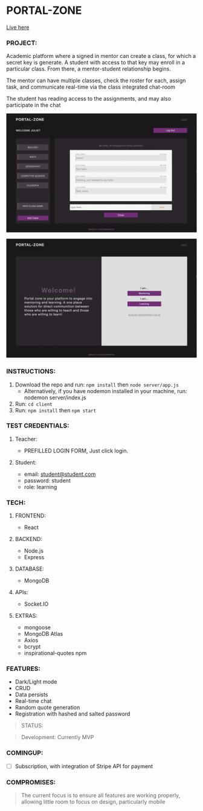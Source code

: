 # PORTAL-ZONE

[Live here](https://portal-zone-v2.onrender.com/)

### PROJECT:

Academic platform where a signed in mentor can create a class, for which a secret key is generate. A student with access to that key may enroll in a particular class. From there, a mentor-student relationship begins.

The mentor can have multiple classes, check the roster for each, assign task, and communicate real-time via the class integrated chat-room

The student has reading access to the assignments, and may also participate in the chat

![Intro Page to Portal-Zone](./client//public//zone.png)

![Chatroom of Portal-Zone](./client//public//zone2.png)

### INSTRUCTIONS:

1. Download the repo and run: `npm install`
   then `node server/app.js`
   - Alternatively, if you have nodemon installed in your machine, run: nodemon server/index.js
2. Run: `cd client`
3. Run: `npm install` then `npm start`

### TEST CREDENTIALS:

1. Teacher:

   - PREFILLED LOGIN FORM, Just click login.

2. Student:
   - email: student@student.com
   - password: student
   - role: learning

### TECH:

1. FRONTEND:

   - React

2. BACKEND:

   - Node.js
   - Express

3. DATABASE:

   - MongoDB

4. APIs:

   - Socket.IO

5. EXTRAS:
   - mongoose
   - MongoDB Atlas
   - Axios
   - bcrypt
   - inspirational-quotes npm

### FEATURES:

- Dark/Light mode
- CRUD
- Data persists
- Real-time chat
- Random quote generation
- Registration with hashed and salted password

> STATUS:

> Development: Currently MVP

### COMINGUP:

- [ ] Subscription, with integration of Stripe API for payment

### COMPROMISES:

> The current focus is to ensure all features are working properly, allowing little room to focus on design, particularly mobile
